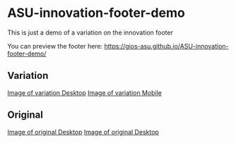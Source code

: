 # ASU-innovation-footer-demo
This is just a demo of a variation on the innovation footer

You can preview the footer here: https://gios-asu.github.io/ASU-innovation-footer-demo/

## Variation
[Image of variation Desktop](./screenshots/variation-desktop.png)
[Image of variation Mobile](./screenshots/variation-mobile.png)

## Original
[Image of original Desktop](./screenshots/original-desktop.png)
[Image of original Desktop](./screenshots/original-mobile.png)

